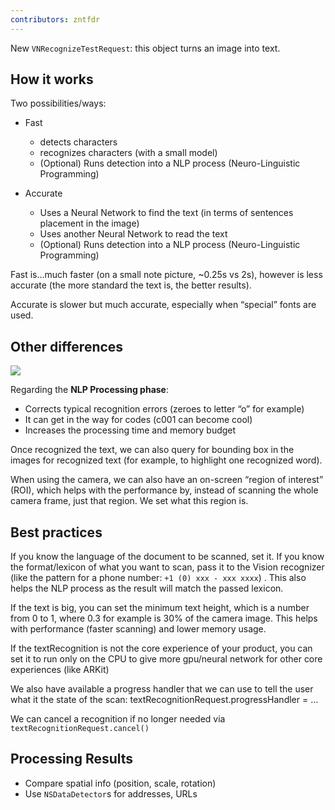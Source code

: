 ```yaml
---
contributors: zntfdr
---
```


New `VNRecognizeTestRequest`: this object turns an image into text.

## How it works

Two possibilities/ways:

- Fast
  - detects characters
  - recognizes characters (with a small model)
  - (Optional) Runs detection into a NLP process (Neuro-Linguistic Programming)

- Accurate
  - Uses a Neural Network to find the text (in terms of sentences placement in the image)
  - Uses another Neural Network to read the text
  - (Optional) Runs detection into a NLP process (Neuro-Linguistic Programming)

Fast is...much faster (on a small note picture, ~0.25s vs 2s), however is less accurate (the more standard the text is, the better results).

Accurate is slower but much accurate, especially when “special” fonts are used.

## Other differences

![][Image]

Regarding the **NLP Processing phase**:

- Corrects typical recognition errors (zeroes to letter “o” for example)
- It can get in the way for codes (c001 can become cool)
- Increases the processing time and memory budget

Once recognized the text, we can also query for bounding box in the images for recognized text (for example, to highlight one recognized word).

When using the camera, we can also have an on-screen “region of interest” (ROI), which helps with the performance by, instead of scanning the whole camera frame, just that region. We set what this region is.

## Best practices

If you know the language of the document to be scanned, set it.
If you know the format/lexicon of what you want to scan, pass it to the Vision recognizer (like the pattern for a phone number: `+1 (0) xxx - xxx xxxx`) .
This also helps the NLP process as the result will match the passed lexicon.

If the text is big, you can set the minimum text height, which is a number from 0 to 1, where 0.3 for example is 30% of the camera image. This helps with performance (faster scanning) and lower memory usage.

If the textRecognition is not the core experience of your product, you can set it to run only on the CPU to give more gpu/neural network for other core experiences (like ARKit)

We also have available a progress handler that we can use to tell the user what it the state of the scan:
textRecognitionRequest.progressHandler = …

We can cancel a recognition if no longer needed via `textRecognitionRequest.cancel()`

## Processing Results

- Compare spatial info (position, scale, rotation)
- Use `NSDataDetector`s for addresses, URLs

[Image]: ../../../images/notes/wwdc19/234/table.png